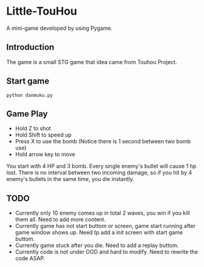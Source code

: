 # Little-TouHou

A mini-game developed by using Pygame.

## Introduction

The game is a small STG game that idea came from Touhou Project.

## Start game

```shell
python danmuku.py
```

## Game Play
* Hold Z to shot
* Hold Shift to speed up
* Press X to use the bomb (Notice there is 1 second between two bomb use)
* Hold arrow key to move

You start with 4 HP and 3 bomb. Every single enemy's bullet will cause 1 hp lost. There is no interval between two incoming damage, so if you hit by 4 enemy's bullets in the same time, you die instantly.

## TODO
* Currently only 10 enemy comes up in total 2 waves, you win if you kill them all. Need to add more content.
* Currently game has not start buttom or screen, game start running after game window shows up. Need tp add a init screen with start game buttom.
* Currently game stuck after you die. Need to add a replay buttom.
* Currently code is not under OOD and hard to modify. Need to rewrite the code ASAP.
